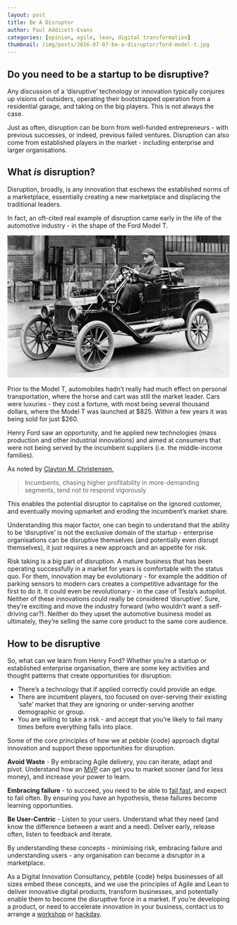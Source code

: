 ```yaml
---
layout: post
title: Be A Disruptor
author: Paul Addicott-Evans
categories: [opinion, agile, lean, digital transformation]
thumbnail: /img/posts/2016-07-07-be-a-disruptor/ford-model-t.jpg
---
```


## Do you need to be a startup to be disruptive?

Any discussion of a ‘disruptive’ technology or innovation typically conjures up visions of outsiders, operating their bootstrapped operation from a residential garage, and taking on the big players. This is not always the case.

Just as often, disruption can be born from well-funded entrepreneurs - with previous successes, or indeed, previous failed ventures. Disruption can also come from established players in the market - including enterprise and larger organisations.

## What *is* disruption?

Disruption, broadly, is any innovation that eschews the established norms of a marketplace, essentially creating a new marketplace and displacing the traditional leaders.

In fact, an oft-cited real example of disruption came early in the life of the automotive industry - in the shape of the Ford Model T.

![Model T](/img/posts/2016-07-07-be-a-disruptor/ford-model-t.jpg)

Prior to the Model T, automobiles hadn’t really had much effect on personal transportation, where the horse and cart was still the market leader. Cars were luxuries - they cost a fortune, with most being several thousand dollars, where the Model T was launched at $825. Within a few years it was being sold for just $260.

Henry Ford saw an opportunity, and he applied new technologies (mass production and other industrial innovations) and aimed at consumers that were not being served by the incumbent suppliers (i.e. the middle-income families).

As noted by [Clayton M. Christensen][1],

> Incumbents, chasing higher profitability in more-demanding segments, tend not to respond vigorously

This enables the potential disruptor to capitalise on the ignored customer, and eventually moving upmarket and eroding the incumbent’s market share.

Understanding this major factor, one can begin to understand that the ability to be ‘disruptive’ is not the exclusive domain of the startup - enterprise organisations can be disruptive themselves (and potentially even disrupt themselves), it just requires a new approach and an appetite for risk.

Risk taking is a big part of disruption. A mature business that has been operating successfully in a market for years is comfortable with the status quo. For them, innovation may be evolutionary - for example the addition of parking sensors to modern cars creates a competitive advantage for the first to do it. It could even be revolutionary - in the case of Tesla’s autopilot. Neither of these innovations could really be considered ‘disruptive’. Sure, they’re exciting and move the industry forward (who wouldn’t want a self-driving car?). Neither do they upset the automotive business model as ultimately, they’re selling the same core product to the same core audience.

## How to be disruptive

So, what can we learn from Henry Ford? Whether you’re a startup or established enterprise organisation, there are some key activities and thought patterns that create opportunities for disruption:

* There’s a technology that if applied correctly could provide an edge.
* There are incumbent players, too focused on over-serving their existing ‘safe’ market that they are ignoring or under-serving another demographic or group.
* You are willing to take a risk - and accept that you’re likely to fail many times before everything falls into place.

Some of the core principles of how we at pebble {code} approach digital innovation and support these opportunities for disruption.

**Avoid Waste** - By embracing Agile delivery, you can iterate, adapt and pivot. Understand how an [MVP](http://pebblecode.com/blog/minimum-viable-product/) can get you to market sooner (and for less money), and increase your power to learn.

**Embracing failure** - to succeed, you need to be able to [fail fast](http://pebblecode.com/blog/embracing-failure/), and expect to fail often. By ensuring you have an hypothesis, these failures become learning opportunities.

**Be User-Centric** - Listen to your users. Understand what they need (and know the difference between a want and a need). Deliver early, release often, listen to feedback and iterate.

By understanding these concepts - minimising risk, embracing failure and understanding users - any organisation can become a disruptor in a marketplace.

As a Digital Innovation Consultancy, pebble {code} helps businesses of all sizes embed these concepts, and we use the principles of Agile and Lean to deliver innovative digital products, transform businesses, and potentially enable them to  become the disruptive force in a market. If you’re developing a product, or need to accelerate innovation in your business, contact us to arrange a [workshop](http://pebblecode.com/blog/the-power-of-design-thinking/) or [hackday](http://pebblecode.com/blog/why-we-still-hack/).

[1]: https://hbr.org/2015/12/what-is-disruptive-innovation
